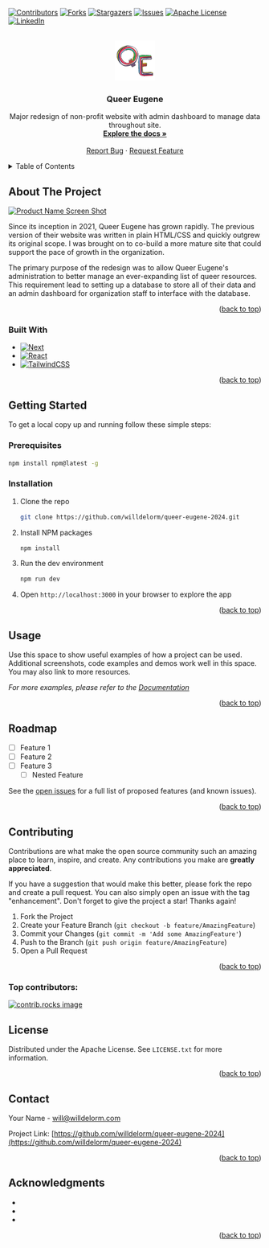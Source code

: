 <a id="readme-top"></a>



<!-- PROJECT SHIELDS -->
[![Contributors][contributors-shield]][contributors-url]
[![Forks][forks-shield]][forks-url]
[![Stargazers][stars-shield]][stars-url]
[![Issues][issues-shield]][issues-url]
[![Apache License][license-shield]][license-url]
[![LinkedIn][linkedin-shield]][linkedin-url]



<!-- PROJECT LOGO -->
<br />
<div align="center">
  <a href="https://github.com/willdelorm/queer-eugene-2024">
    <img src="public/images/logo/256xQE_Icon_Transparent.png" alt="Logo" width="80" height="80">
  </a>

<h3 align="center">Queer Eugene</h3>

  <p align="center">
    Major redesign of non-profit website with admin dashboard to manage data throughout site.
    <br />
    <a href="https://github.com/willdelorm/queer-eugene-2024"><strong>Explore the docs »</strong></a>
    <br />
    <br />
    <!-- <a href="https://github.com/willdelorm/queer-eugene-2024">View Demo</a>
    &middot; -->
    <a href="https://github.com/willdelorm/queer-eugene-2024/issues/new?labels=bug&template=bug-report---.md">Report Bug</a>
    &middot;
    <a href="https://github.com/willdelorm/queer-eugene-2024/issues/new?labels=enhancement&template=feature-request---.md">Request Feature</a>
  </p>
</div>



<!-- TABLE OF CONTENTS -->
<details>
  <summary>Table of Contents</summary>
  <ol>
    <li>
      <a href="#about-the-project">About The Project</a>
      <ul>
        <li><a href="#built-with">Built With</a></li>
      </ul>
    </li>
    <li>
      <a href="#getting-started">Getting Started</a>
      <ul>
        <li><a href="#prerequisites">Prerequisites</a></li>
        <li><a href="#installation">Installation</a></li>
      </ul>
    </li>
    <li><a href="#usage">Usage</a></li>
    <li><a href="#roadmap">Roadmap</a></li>
    <li><a href="#contributing">Contributing</a></li>
    <li><a href="#license">License</a></li>
    <li><a href="#contact">Contact</a></li>
    <li><a href="#acknowledgments">Acknowledgments</a></li>
  </ol>
</details>



<!-- ABOUT THE PROJECT -->
## About The Project

[![Product Name Screen Shot][product-screenshot]](https://example.com)
<p>Since its inception in 2021, Queer Eugene has grown rapidly. The previous version of their website was written in plain HTML/CSS and quickly outgrew its original scope. I was brought on to co-build a more mature site that could support the pace of growth in the organization.</p>
<p>The primary purpose of the redesign was to allow Queer Eugene's administration to better manage an ever-expanding list of queer resources. This requirement lead to setting up a database to store all of their data and an admin dashboard for organization staff to interface with the database.</p>

<p align="right">(<a href="#readme-top">back to top</a>)</p>



### Built With

* [![Next][Next.js]][Next-url]
* [![React][React.js]][React-url]
* [![TailwindCSS][Tailwindcss.com]][Tailwind-url]

<p align="right">(<a href="#readme-top">back to top</a>)</p>



<!-- GETTING STARTED -->
## Getting Started

To get a local copy up and running follow these simple steps:

### Prerequisites

  ```sh
  npm install npm@latest -g
  ```

### Installation

1. Clone the repo
   ```sh
   git clone https://github.com/willdelorm/queer-eugene-2024.git
   ```
3. Install NPM packages
   ```sh
   npm install
   ```
4. Run the dev environment
   ```sh
   npm run dev
   ```
5. Open `http://localhost:3000` in your browser to explore the app

<p align="right">(<a href="#readme-top">back to top</a>)</p>



<!-- USAGE EXAMPLES -->
## Usage

Use this space to show useful examples of how a project can be used. Additional screenshots, code examples and demos work well in this space. You may also link to more resources.

_For more examples, please refer to the [Documentation](https://example.com)_

<p align="right">(<a href="#readme-top">back to top</a>)</p>



<!-- ROADMAP -->
## Roadmap

- [ ] Feature 1
- [ ] Feature 2
- [ ] Feature 3
    - [ ] Nested Feature

See the [open issues](https://github.com/willdelorm/queer-eugene-2024/issues) for a full list of proposed features (and known issues).

<p align="right">(<a href="#readme-top">back to top</a>)</p>



<!-- CONTRIBUTING -->
## Contributing

Contributions are what make the open source community such an amazing place to learn, inspire, and create. Any contributions you make are **greatly appreciated**.

If you have a suggestion that would make this better, please fork the repo and create a pull request. You can also simply open an issue with the tag "enhancement".
Don't forget to give the project a star! Thanks again!

1. Fork the Project
2. Create your Feature Branch (`git checkout -b feature/AmazingFeature`)
3. Commit your Changes (`git commit -m 'Add some AmazingFeature'`)
4. Push to the Branch (`git push origin feature/AmazingFeature`)
5. Open a Pull Request

<p align="right">(<a href="#readme-top">back to top</a>)</p>

### Top contributors:

<a href="https://github.com/willdelorm/queer-eugene-2024/graphs/contributors">
  <img src="https://contrib.rocks/image?repo=willdelorm/queer-eugene-2024" alt="contrib.rocks image" />
</a>



<!-- LICENSE -->
## License

Distributed under the Apache License. See `LICENSE.txt` for more information.

<p align="right">(<a href="#readme-top">back to top</a>)</p>



<!-- CONTACT -->
## Contact

Your Name - will@willdelorm.com

Project Link: [https://github.com/willdelorm/queer-eugene-2024](https://github.com/willdelorm/queer-eugene-2024)

<p align="right">(<a href="#readme-top">back to top</a>)</p>



<!-- ACKNOWLEDGMENTS -->
## Acknowledgments

* []()
* []()
* []()

<p align="right">(<a href="#readme-top">back to top</a>)</p>



<!-- MARKDOWN LINKS & IMAGES -->
<!-- https://www.markdownguide.org/basic-syntax/#reference-style-links -->
[contributors-shield]: https://img.shields.io/github/contributors/willdelorm/queer-eugene-2024.svg?style=for-the-badge
[contributors-url]: https://github.com/willdelorm/queer-eugene-2024/graphs/contributors
[forks-shield]: https://img.shields.io/github/forks/willdelorm/queer-eugene-2024.svg?style=for-the-badge
[forks-url]: https://github.com/willdelorm/queer-eugene-2024/network/members
[stars-shield]: https://img.shields.io/github/stars/willdelorm/queer-eugene-2024.svg?style=for-the-badge
[stars-url]: https://github.com/willdelorm/queer-eugene-2024/stargazers
[issues-shield]: https://img.shields.io/github/issues/willdelorm/queer-eugene-2024.svg?style=for-the-badge
[issues-url]: https://github.com/willdelorm/queer-eugene-2024/issues
[license-shield]: https://img.shields.io/github/license/willdelorm/queer-eugene-2024.svg?style=for-the-badge
[license-url]: https://github.com/willdelorm/queer-eugene-2024/blob/master/LICENSE.txt
[linkedin-shield]: https://img.shields.io/badge/-LinkedIn-black.svg?style=for-the-badge&logo=linkedin&colorB=555
[linkedin-url]: https://linkedin.com/in/willdelorm
[product-screenshot]: public/images/ss-homepage.png
[Next.js]: https://img.shields.io/badge/next.js-000000?style=for-the-badge&logo=nextdotjs&logoColor=white
[Next-url]: https://nextjs.org/
[React.js]: https://img.shields.io/badge/React-20232A?style=for-the-badge&logo=react&logoColor=61DAFB
[React-url]: https://reactjs.org/
[Tailwindcss.com]: https://img.shields.io/badge/tailwind-00BCFF?style=for-the-badge&logo=tailwindcss&logoColor=white
[Tailwind-url]: https://tailwindcss.com
